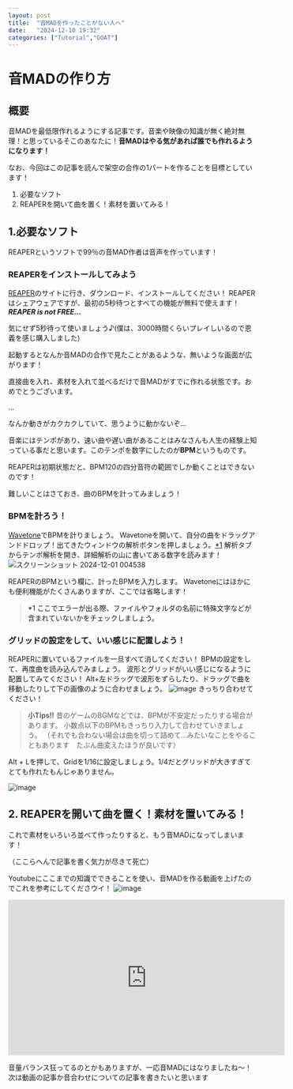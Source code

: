 ```yaml
---
layout: post
title:  "音MADを作ったことがない人へ"
date:   "2024-12-10 19:32"
categories: ["Tutorial","GOAT"]
---
```


# 音MADの作り方

## 概要
音MADを最低限作れるようにする記事です。音楽や映像の知識が無く絶対無理！と思っているそこのあなたに！**音MADはやる気があれば誰でも作れるようになります！**

なお、今回はこの記事を読んで架空の合作の1パートを作ることを目標としています！

1. 必要なソフト
1. REAPERを開いて曲を置く！素材を置いてみる！


## 1.必要なソフト
REAPERというソフトで99％の音MAD作者は音声を作っています！
### REAPERをインストールしてみよう
[REAPER](https://www.reaper.fm/download.php)のサイトに行き、ダウンロード、インストールしてください！
REAPERはシェアウェアですが、最初の5秒待つとすべての機能が無料で使えます！ ***REAPER is not FREE...***

気にせず5秒待って使いましょう♪(僕は、3000時間くらいプレイしいるので恩義を感じ購入しました)

起動するとなんか音MADの合作で見たことがあるような、無いような画面が広がります！

直接曲を入れ、素材を入れて並べるだけで音MADがすでに作れる状態です。おめでとうございます。

...

なんか動きがカクカクしていて、思うように動かないぞ…

音楽にはテンポがあり、速い曲や遅い曲があることはみなさんも人生の経験上知っている事だと思います。このテンポを数字にしたのが**BPM**というものです。

REAPERは初期状態だと、BPM120の四分音符の範囲でしか動くことはできないのです！

難しいことはさておき、曲のBPMを計ってみましょう！
### BPMを計ろう！
[Wavetone](https://ackiesound.ifdef.jp/download.html)でBPMを計りましょう。
Wavetoneを開いて、自分の曲をドラッグアンドドロップ！出てきたウィンドウの解析ボタンを押しましょう。[\*1](#\*1)
解析タブからテンポ解析を開き、詳細解析の山に書いてある数字を読みます！
![スクリーンショット 2024-12-01 004538](https://i.imgur.com/JSDrE1S.png)

REAPERのBPMという欄に、計ったBPMを入力します。
Wavetoneにはほかにも便利機能がたくさんありますが、ここでは省略します！
> <a id="\*1">\*1 ここでエラーが出る際、ファイルやフォルダの名前に特殊文字などが含まれていないかをチェックしましょう。</a>

### グリッドの設定をして、いい感じに配置しよう！
REAPERに置いているファイルを一旦すべて消してください！
BPMの設定をして、再度曲を読み込んでみましょう。
波形とグリッドがいい感じになるように配置してみてください！
Alt+左ドラッグで波形をずらしたり、ドラッグで曲を移動したりして下の画像のように合わせましょう。
![image](https://i.imgur.com/yseXSEK.png)
きっちり合わせてください！

> **小Tips!!**
昔のゲームのBGMなどでは、BPMが不安定だったりする場合があります。
小数点以下のBPMもきっちり入力して合わせていきましょう。
（それでも合わない場合は曲を切って詰めて…みたいなことをやることもあります　たぶん曲変えたほうが良いです）

Alt + Lを押して、Gridを1/16に設定しましょう。1/4だとグリッドが大きすぎてとても作れたもんじゃありません。

![image](https://i.imgur.com/coM9ZDV.png)



## 2. REAPERを開いて曲を置く！素材を置いてみる！
これで素材をいろいろ並べて作ったりすると、もう音MADになってしまいます！

（ここらへんで記事を書く気力が尽きて死亡）

Youtubeにここまでの知識でできることを使い、音MADを作る動画を上げたのでこれを参考にしてくださウイ！
![image](https://i.ytimg.com/vi/K37ovZAHYFE/hq720.jpg?sqp=-oaymwEhCK4FEIIDSFryq4qpAxMIARUAAAAAGAElAADIQj0AgKJD&rs=AOn4CLAw76I0XD-2N9Nfm2CJNPj9UUlUBA)

<iframe width="560" height="315" src="https://www.youtube.com/embed/e-JZBJWWYjo?si=C9R-OvoB-m6Mi5FP" title="YouTube video player" frameborder="0" allow="accelerometer; autoplay; clipboard-write; encrypted-media; gyroscope; picture-in-picture; web-share" referrerpolicy="strict-origin-when-cross-origin" allowfullscreen></iframe>

音量バランス狂ってるのとかもありますが、一応音MADにはなりましたね～！
次は動画の記事か音合わせについての記事を書きたいと思います